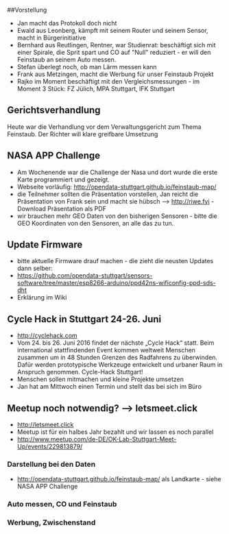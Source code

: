 ##Vorstellung

- Jan macht das Protokoll doch nicht
- Ewald aus Leonberg, kämpft mit seinem Router und seinem Sensor, macht in Bürgerinitiative
- Bernhard aus Reutlingen, Rentner, war Studienrat: beschäftigt sich mit einer Spirale, die Sprit spart und CO auf "Null" reduziert - er will den Feinstaub an seinem Auto messen.
- Stefan überlegt noch, ob man Lärm messen kann
- Frank aus Metzingen, macht die Werbung für unser Feinstaub Projekt
- Rajko im Moment beschäftigt mit den Vergleichsmessungen - im Moment 3 Stück: FZ Jülich, MPA Stuttgart, IFK Stuttgart

## Gerichtsverhandlung
Heute war die Verhandlung vor dem Verwaltungsgericht zum Thema Feinstaub. Der Richter will klare greifbare Umsetzung

## NASA APP Challenge
- Am Wochenende war die Challenge der Nasa und dort wurde die erste Karte programmiert und gezeigt.
- Webseite vorläufig: http://opendata-stuttgart.github.io/feinstaub-map/
- die Teilnehmer sollten die Präsentation vorstellen, Jan reicht die Präsentation von Frank sein und macht sie hübsch --> http://riwe.fyi - Download Präsentation als PDF
- wir brauchen mehr GEO Daten von den bisherigen Sensoren  - bitte die GEO Koordinaten von den Sensoren, an alle das zu tun.

## Update Firmware
- bitte aktuelle Firmware drauf machen - die zieht die neusten Updates dann selber:
- https://github.com/opendata-stuttgart/sensors-software/tree/master/esp8266-arduino/ppd42ns-wificonfig-ppd-sds-dht
- Erklärung im Wiki

## Cycle Hack in Stuttgart 24-26. Juni
- http://cyclehack.com
- Vom 24. bis 26. Juni 2016 findet der nächste „Cycle Hack“ statt. Beim international stattfindenden Event kommen weltweit Menschen zusammen um in 48 Stunden Grenzen des Radfahrens zu überwinden. Dafür werden prototypische Werkzeuge entwickelt und urbaner Raum in Anspruch genommen. Cycle-Hack Stuttgart! 
- Menschen sollen mitmachen und kleine Projekte umsetzen
- Jan hat am Mittwoch einen Termin und stellt das bei sich im Büro

## Meetup noch notwendig?  --> letsmeet.click
- http://letsmeet.click
- Meetup ist für ein halbes Jahr bezahlt und wir lassen es noch parallel
- http://www.meetup.com/de-DE/OK-Lab-Stuttgart-Meet-Up/events/229813879/  

### Darstellung bei den Daten
- http://opendata-stuttgart.github.io/feinstaub-map/ als Landkarte - siehe NASA APP Challenge 


### Auto messen, CO und Feinstaub

### Werbung, Zwischenstand